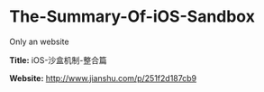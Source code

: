 # The-Summary-Of-iOS-Sandbox
Only an website

**Title:**  iOS-沙盒机制-整合篇

**Website:** http://www.jianshu.com/p/251f2d187cb9
